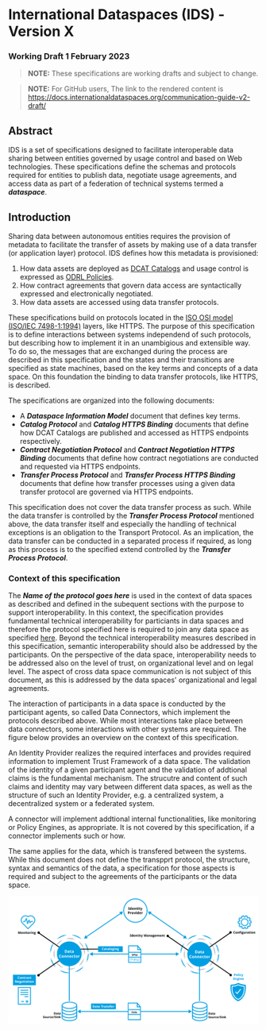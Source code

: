 # International Dataspaces (IDS) - Version X

### Working Draft 1 February 2023

> __NOTE:__ These specifications are working drafts and subject to change.

> __NOTE:__ For GitHub users, The link to the rendered content is https://docs.internationaldataspaces.org/communication-guide-v2-draft/

## Abstract

IDS is a set of specifications designed to facilitate interoperable data sharing between entities governed by usage control and based on Web technologies. These specifications
define the schemas and protocols required for entities to publish data, negotiate usage agreements, and access data as part of a federation of technical systems termed a
__*dataspace*__.

## Introduction

Sharing data between autonomous entities requires the provision of metadata to facilitate the transfer of assets by making use of a data transfer (or application layer) protocol.
IDS defines how this metadata is provisioned:

1. How data assets are deployed as [DCAT Catalogs](https://www.w3.org/TR/vocab-dcat-3/) and usage control is expressed as [ODRL Policies](https://www.w3.org/TR/odrl-model/).
2. How contract agreements that govern data access are syntactically expressed and electronically negotiated.
3. How data assets are accessed using data transfer protocols.

These specifications build on protocols located in the [ISO OSI   model (ISO/IEC 7498-1:1994)](https://www.iso.org/standard/20269.html) layers, like HTTPS.
The purpose of this specification is to define interactions between systems independend of such protocols, but describing how to implement it in an unambigious and extensible way.
To do so, the messages that are exchanged during the process are described in this specification and the states and their transitions are specified as state machines, based on the key terms and concepts of a data space.
On this foundation the binding to data transfer protocols, like HTTPS, is described.

The specifications are organized into the following documents:

* A __*Dataspace Information Model*__ document that defines key terms.
* __*Catalog Protocol*__ and __*Catalog HTTPS Binding*__ documents that define how DCAT Catalogs are published and accessed as HTTPS endpoints respectively.
* __*Contract Negotiation Protocol*__ and __*Contract Negotiation HTTPS Binding*__ documents that define how contract negotiations are conducted and requested via HTTPS endpoints.
* __*Transfer Process Protocol*__ and __*Transfer Process HTTPS Binding*__ documents that define how transfer processes using a given data transfer protocol are governed via HTTPS
  endpoints.

This specification does not cover the data transfer process as such.
While the data transfer is controlled by the __*Transfer Process Protocol*__ mentioned above, the data transfer itself and especially the handling of technical exceptions is an obligation to the Transport Protocol.
As an implication, the data transfer can be conducted in a separated process if required, as long as this process is to the specified extend controlled by the __*Transfer Process Protocol*__.

### Context of this specification

The __*Name of the protocol goes here*__ is used in the context of data spaces as described and defined in the subequent sections with the purpose to support interoperability.
In this context, the specification provides fundamental technical interoperability for particiants in data spaces and therefore the protocol specified here is required to join any data space as specified [here]().
Beyond the technical interoperability measures described in this specification, semantic interoperability should also be addressed by the participants. On the perspective of the data space, interoperability needs to be addressed also on the level of trust, on organizational level and on legal level.
The aspect of cross data space communication is not subject of this document, as this is addressed by the data spaces' organizational and legal agreements.

The interaction of participants in a data space is conducted by the participant agents, so called Data Connectors, which implement the protocols described above.
While most interactions take place between data connectors, some interactions with other systems are required.
The figure below provides an overview on the context of this specification.

An Identity Provider realizes the required interfaces and provides required information to implement Trust Framework of a data space.
The validation of the identity of a given participant agent and the validation of addtional claims is the fundamental mechanism. The strucutre and content of such claims and identity may vary between different data spaces, as well as the structure of such an Identity Provider, e.g. a centralized system, a decentralized system or a federated system.

A connector will implement addtional internal functionalities, like monitoring or Policy Engines, as appropriate. It is not covered by this specification, if a connector implements such or how.

The same applies for the data, which is transfered between the systems. While this document does not define the transpprt protocol, the structure, syntax and semantics of the data, a specification for those aspects is required and subject to the agreements of the participants or the data space.

![Overview on protocol and context](./figures/ProtocolOverview.png)
